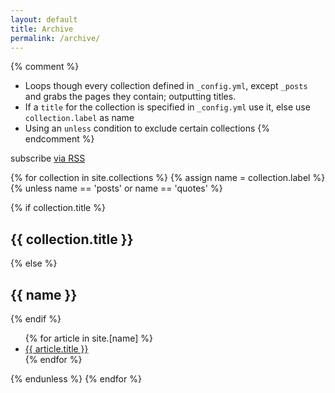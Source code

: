 ```yaml
---
layout: default
title: Archive
permalink: /archive/
---
```


{% comment %}
- Loops though every collection defined in `_config.yml`, except `_posts` and grabs the pages they contain; outputting titles.
- If a `title` for the collection is specified in `_config.yml` use it, else use `collection.label` as name
- Using an `unless` condition to exclude certain collections
{%  endcomment %}

<p class="rss-subscribe">subscribe <a href="{{ "/feed.xml" | prepend: site.baseurl }}">via RSS</a></p>

<div class='collections'>
{% for collection in site.collections %}
  {% assign name = collection.label %}
  {% unless name == 'posts' or name == 'quotes' %}

  {% if collection.title %}
  <h2>{{ collection.title }}</h2>
  {% else %}
  <h2>{{ name }}</h2>
  {% endif %}
  <ul>
    {% for article in site.[name] %}
      <li><a href="{{ article.url }}">{{ article.title }}</a></li>
    {% endfor %}
  </ul>

  {% endunless %}
{% endfor %}
</div>